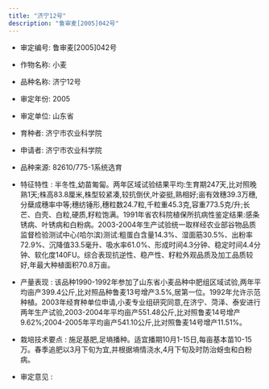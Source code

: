 ```yaml
---
title: "济宁12号"
description: "鲁审麦[2005]042号"
---
```

* 审定编号:  鲁审麦[2005]042号

*  作物名称:  小麦

*  品种名称:  济宁12号

*  审定年份:  2005

*  审定单位:  山东省

* 育种者:  济宁市农业科学院

*  申请者:  济宁市农业科学院

*  品种来源:  82610/775-1系统选育

*  特征特性 : 
半冬性,幼苗匍匐。两年区域试验结果平均:生育期247天,比对照晚熟1天;株高83.8厘米,株型较紧凑,较抗倒伏,叶姿挺,熟相好;亩有效穗39.3万穗,分蘖成穗率中等;穗纺锤形,穗粒数24.7粒,千粒重45.3克,容重773.5克/升;长芒、白壳、白粒,硬质,籽粒饱满。1991年省农科院植保所抗病性鉴定结果:感条锈病、叶锈病和白粉病。2003-2004年生产试验统一取样经农业部谷物品质监督检验测试中心(哈尔滨)测试:粗蛋白含量14.3%、湿面筋30.5%、出粉率72.9%、沉降值33.5毫升、吸水率61.0%、形成时间4.3分钟、稳定时间4.4分钟、软化度140FU。综合表现抗逆性、稳产性、籽粒外观品质及加工品质较好,年最大种植面积70.8万亩。
 
*  产量表现 : 
该品种1990-1992年参加了山东省小麦品种中肥组区域试验,两年平均亩产399.4公斤,比对照品种鲁麦13号增产3.5%,居第一位。1992年允许示范种植。2003年经育种单位申请,小麦专业组研究同意,在济宁、菏泽、泰安进行两年生产试验,2003-2004年平均亩产551.48公斤,比对照鲁麦14号增产9.62%;2004-2005年平均亩产541.10公斤,比对照鲁麦14号增产11.51%。

*  栽培技术要点 : 
施足基肥,足墒播种。适宜播期10月1-15日,每亩基本苗10-15万。春季追肥以3月下旬为宜,并根据墒情浇水,4月下旬及时防治蚜虫和白粉病。

*  审定意见 : 


